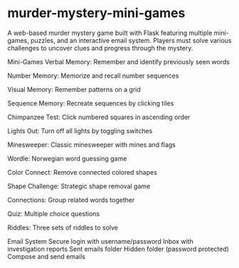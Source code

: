 # murder-mystery-mini-games
A web-based murder mystery game built with Flask featuring multiple mini-games, puzzles, and an interactive email system. Players must solve various challenges to uncover clues and progress through the mystery.

Mini-Games
Verbal Memory: Remember and identify previously seen words

Number Memory: Memorize and recall number sequences

Visual Memory: Remember patterns on a grid

Sequence Memory: Recreate sequences by clicking tiles

Chimpanzee Test: Click numbered squares in ascending order

Lights Out: Turn off all lights by toggling switches

Minesweeper: Classic minesweeper with mines and flags

Wordle: Norwegian word guessing game

Color Connect: Remove connected colored shapes

Shape Challenge: Strategic shape removal game

Connections: Group related words together

Quiz: Multiple choice questions

Riddles: Three sets of riddles to solve

Email System
  Secure login with username/password
  Inbox with investigation reports
  Sent emails folder
  Hidden folder (password protected)
  Compose and send emails
